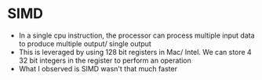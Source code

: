 # SIMD 
* In a single cpu instruction, the processor can process multiple input data to produce multiple output/ single output
* This is leveraged by using 128 bit registers in Mac/ Intel. We can store 4 32 bit integers in the register to perform an operation
* What I observed is SIMD wasn't that much faster
